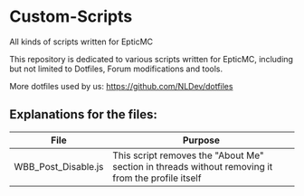 # Custom-Scripts
All kinds of scripts written for EpticMC

This repository is dedicated to various scripts written for EpticMC, including but not limited to Dotfiles, Forum modifications and tools. 

More dotfiles used by us: https://github.com/NLDev/dotfiles 

## Explanations for the files:

| File | Purpose |
|------|---------|
| WBB_Post_Disable.js | This script removes the "About Me" section in threads without removing it from the profile itself |
